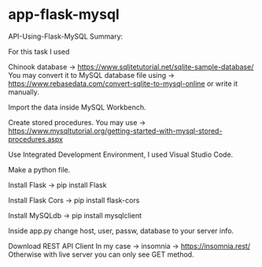 # app-flask-mysql
API-Using-Flask-MySQL
Summary:

For this task I used

Chinook database -> https://www.sqlitetutorial.net/sqlite-sample-database/
 You may convert it to MySQL database file using -> https://www.rebasedata.com/convert-sqlite-to-mysql-online or write it manually.

 Import the data inside MySQL Workbench.

Create stored procedures. You may use -> https://www.mysqltutorial.org/getting-started-with-mysql-stored-procedures.aspx

Use Integrated Development Environment, I used Visual Studio Code.

Make a python file.

 Install Flask -> pip install Flask

 Install Flask Cors -> pip install flask-cors

 Install MySQLdb -> pip install mysqlclient

Inside app.py change host, user, passw, database to your server info.

Download REST API Client In my case -> insomnia -> https://insomnia.rest/ Otherwise with live server you can only see GET method.
